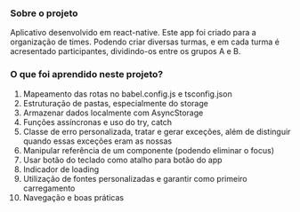 ### Sobre o projeto
Aplicativo desenvolvido em react-native. Este app foi criado para a organização de times. Podendo criar diversas turmas, e em cada turma é acresentado participantes, dividindo-os entre os grupos A e B.
### O que foi aprendido neste projeto?
1. Mapeamento das rotas no babel.config.js e tsconfig.json
2. Estruturação de pastas, especialmente do storage
3. Armazenar dados localmente com AsyncStorage
4. Funções assíncronas e uso do try, catch
5. Classe de erro personalizada, tratar e gerar exceções, além de distinguir quando essas exceções eram as nossas
6. Manipular referência de um componente (podendo eliminar o focus)
7. Usar botão do teclado como atalho para botão do app
8. Indicador de loading
9. Utilização de fontes personalizadas e garantir como primeiro carregamento
10. Navegação e boas práticas
